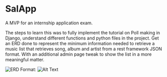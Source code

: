 # SalApp
A MVP for an internship application exam.

The steps to learn this was to fully implement the tutorial on Poll making in Django, understand different functions and python files in the project. Get an  ERD done to represent the minimum information needed to retrieve a music list that retrieves song, album and artist from a rest framework JSON format. With an additional admin page tweak to show the list in a more meaningful matter.

![ERD](/images/logo.png)
Format: ![Alt Text](url)
